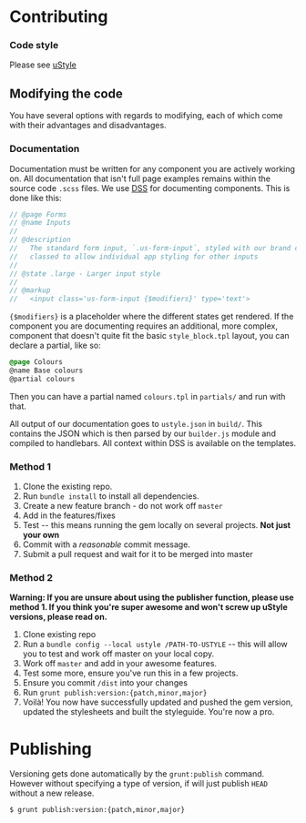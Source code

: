 # Contributing

### Code style
Please see [uStyle](http://ustyle.guide)

## Modifying the code

You have several options with regards to modifying, each of which come with their advantages and disadvantages.

### Documentation

Documentation must be written for any component you are actively working on. All documentation that isn't full page examples remains within the source code `.scss` files. We use [DSS](https://github.com/darcyclarke/DSS) for documenting components. This is done like this:

```scss
// @page Forms
// @name Inputs
// 
// @description
//   The standard form input, `.us-form-input`, styled with our brand colours. Explicitly
//   classed to allow individual app styling for other inputs
//
// @state .large - Larger input style
//
// @markup
//   <input class='us-form-input {$modifiers}' type='text'>
```

`{$modifiers}` is a placeholder where the different states get rendered. If the component you are documenting requires an additional, more complex, component that doesn't quite fit the basic `style_block.tpl` layout, you can declare a partial, like so:

```scss
@page Colours
@name Base colours
@partial colours
```

Then you can have a partial named `colours.tpl` in `partials/` and run with that.

All output of our documentation goes to `ustyle.json` in `build/`. This contains the JSON which is then parsed by our `builder.js` module and compiled to handlebars. All context within DSS is available on the templates.

### Method 1

1. Clone the existing repo.
1. Run `bundle install` to install all dependencies.
1. Create a new feature branch - do not work off `master`
1. Add in the features/fixes
1. Test -- this means running the gem locally on several projects. **Not just your own**
1. Commit with a *reasonable* commit message.
1. Submit a pull request and wait for it to be merged into master


### Method 2

**Warning: If you are unsure about using the publisher function, please use method 1. If you think you're super awesome and won't screw up uStyle versions, please read on.**

1. Clone existing repo
1. Run a `bundle config --local ustyle /PATH-TO-USTYLE` -- this will allow you to test and work off master on your local copy.
1. Work off `master` and add in your awesome features.
1. Test some more, ensure you've run this in a few projects.
2. Ensure you commit `/dist` into your changes
1. Run `grunt publish:version:{patch,minor,major}`
1. Voilà! You now have successfully updated and pushed the gem version, updated the stylesheets and built the styleguide. You're now a pro.

Publishing
===

Versioning gets done automatically by the `grunt:publish` command. However without specifying a type of version, if will just publish `HEAD` without a new release. 

    $ grunt publish:version:{patch,minor,major}
